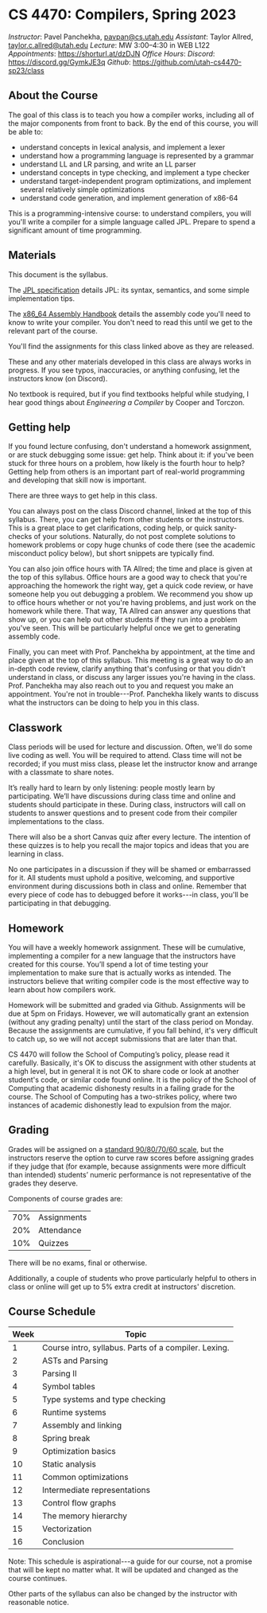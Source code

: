 
CS 4470: Compilers, Spring 2023
===============================

*Instructor*: Pavel Panchekha, pavpan@cs.utah.edu
*Assistant*: Taylor Allred, taylor.c.allred@utah.edu
*Lecture*: MW 3:00–4:30 in WEB L122
*Appointments*: https://shorturl.at/dzDJN
*Office Hours*: 
*Discord*: https://discord.gg/GymkJE3q
*Github*: https://github.com/utah-cs4470-sp23/class

About the Course
----------------

The goal of this class is to teach you how a compiler works, including
all of the major components from front to back. By the end of this
course, you will be able to:

- understand concepts in lexical analysis, and implement a lexer
- understand how a programming language is represented by a grammar
- understand LL and LR parsing, and write an LL parser
- understand concepts in type checking, and implement a type checker
- understand target-independent program optimizations, and implement
  several relatively simple optimizations
- understand code generation, and implement generation of x86-64

This is a programming-intensive course: to understand compilers, you
will you'll write a compiler for a simple language called JPL. Prepare
to spend a significant amount of time programming.

Materials
---------

This document is the syllabus.

The [JPL specification](spec.md) details JPL: its syntax, semantics,
and some simple implementation tips.

The [x86_64 Assembly Handbook](assembly.md) details the assembly code
you'll need to know to write your compiler. You don't need to read
this until we get to the relevant part of the course.

You'll find the assignments for this class linked above as they are
released.

These and any other materials developed in this class are always works
in progress. If you see typos, inaccuracies, or anything confusing,
let the instructors know (on Discord).

No textbook is required, but if you find textbooks helpful while
studying, I hear good things about *Engineering a Compiler* by Cooper
and Torczon.

Getting help
------------

If you found lecture confusing, don't understand a homework
assignment, or are stuck debugging some issue: get help. Think about
it: if you've been stuck for three hours on a problem, how likely is
the fourth hour to help? Getting help from others is an important part
of real-world programming and developing that skill now is important.

There are three ways to get help in this class.

You can always post on the class Discord channel, linked at the top of
this syllabus. There, you can get help from other students or the
instructors. This is a great place to get clarifications, coding help,
or quick sanity-checks of your solutions. Naturally, do not post
complete solutions to homework problems or copy huge chunks of code
there (see the academic misconduct policy below), but short snippets
are typically find.

You can also join office hours with TA Allred; the time and place is
given at the top of this syllabus. Office hours are a good way to
check that you're approaching the homework the right way, get a quick
code review, or have someone help you out debugging a problem. We
recommend you show up to office hours whether or not you're having
problems, and just work on the homework while there. That way, TA
Allred can answer any questions that show up, or you can help out
other students if they run into a problem you've seen. This will be
particularly helpful once we get to generating assembly code.

Finally, you can meet with Prof. Panchekha by appointment, at the time
and place given at the top of this syllabus. This meeting is a great
way to do an in-depth code review, clarify anything that's confusing
or that you didn't understand in class, or discuss any larger issues
you're having in the class. Prof. Panchekha may also reach out to you
and request you make an appointment. You're not in trouble---Prof.
Panchekha likely wants to discuss what the instructors can be doing to
help you in this class.

Classwork
---------

Class periods will be used for lecture and discussion. Often, we'll do
some live coding as well. You will be required to attend. Class time
will not be recorded; if you must miss class, please let the
instructor know and arrange with a classmate to share notes.

It’s really hard to learn by only listening: people mostly learn by
participating. We’ll have discussions during class time and online and
students should participate in these. During class, instructors will
call on students to answer questions and to present code from their
compiler implementations to the class.

There will also be a short Canvas quiz after every lecture. The
intention of these quizzes is to help you recall the major topics and
ideas that you are learning in class.

No one participates in a discussion if they will be shamed or
embarrassed for it. All students must uphold a positive, welcoming,
and supportive environment during discussions both in class and
online. Remember that every piece of code has to debugged before it
works---in class, you'll be participating in that debugging.

Homework
--------

You will have a weekly homework assignment. These will be cumulative,
implementing a compiler for a new language that the instructors have
created for this course. You’ll spend a lot of time testing your
implementation to make sure that is actually works as intended. The
instructors believe that writing compiler code is the most effective
way to learn about how compilers work.

Homework will be submitted and graded via Github. Assignments will be
due at 5pm on Fridays. However, we will automatically grant an
extension (without any grading penalty) until the start of the class
period on Monday. Because the assignments are cumulative, if you fall
behind, it's very difficult to catch up, so we will not accept
submissions that are later than that.

CS 4470 will follow the School of Computing’s policy, please read it
carefully. Basically, it's OK to discuss the assignment with other
students at a high level, but in general it is not OK to share code or
look at another student's code, or similar code found online. It is
the policy of the School of Computing that academic dishonesty results
in a failing grade for the course. The School of Computing has a
two-strikes policy, where two instances of academic dishonestly lead
to expulsion from the major.

Grading
-------

Grades will be assigned on a [standard 90/80/70/60 scale][scales], but
the instructors reserve the option to curve raw scores before
assigning grades if they judge that (for example, because assignments
were more difficult than intended) students’ numeric performance is
not representative of the grades they deserve.

[scales]: https://en.wikipedia.org/wiki/Academic_grading_in_the_United_States#Grade_conversion

Components of course grades are:

|     |             |
|-----|-------------|
| 70% | Assignments |
| 20% | Attendance  |
| 10% | Quizzes     |

There will be no exams, final or otherwise.

Additionally, a couple of students who prove particularly helpful to
others in class or online will get up to 5% extra credit at
instructors' discretion.

Course Schedule
---------------

| Week | Topic                                                |
|------|------------------------------------------------------|
| 1    | Course intro, syllabus. Parts of a compiler. Lexing. |
| 2    | ASTs and Parsing                                     |
| 3    | Parsing II                                           |
| 4    | Symbol tables                                        |
| 5    | Type systems and type checking                       |
| 6    | Runtime systems                                      |
| 7    | Assembly and linking                                 |
| 8    | Spring break                                         |
| 9    | Optimization basics                                  |
| 10   | Static analysis                                      |
| 11   | Common optimizations                                 |
| 12   | Intermediate representations                         |
| 13   | Control flow graphs                                  |
| 14   | The memory hierarchy                                 |
| 15   | Vectorization                                        |
| 16   | Conclusion                                           |

Note: This schedule is aspirational---a guide for our course, not a
promise that will be kept no matter what. It will be updated and
changed as the course continues.

Other parts of the syllabus can also be changed by the instructor with
reasonable notice.
